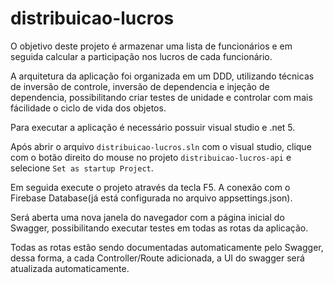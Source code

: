 # distribuicao-lucros

O objetivo deste projeto é armazenar uma lista de funcionários e em seguida calcular a participação nos lucros de cada funcionário.

A arquitetura da aplicação foi organizada em um DDD, utilizando técnicas de inversão de controle, inversão de dependencia e injeção de dependencia, possibilitando
criar testes de unidade e controlar com mais fácilidade o ciclo de vida dos objetos.

Para executar a aplicação é necessário possuir visual studio e .net 5.

Após abrir o arquivo `distribuicao-lucros.sln` com o visual studio, clique com o botão direito do mouse no projeto `distribuicao-lucros-api` e selecione `Set as startup Project`.

Em seguida execute o projeto através da tecla F5. A conexão com o Firebase Database(já está configurada no arquivo appsettings.json).

Será aberta uma nova janela do navegador com a página inicial do Swagger, possibilitando executar testes em todas as rotas da aplicação.

Todas as rotas estão sendo documentadas automaticamente pelo Swagger, dessa forma, a cada Controller/Route adicionada, a UI do swagger será atualizada automaticamente.
